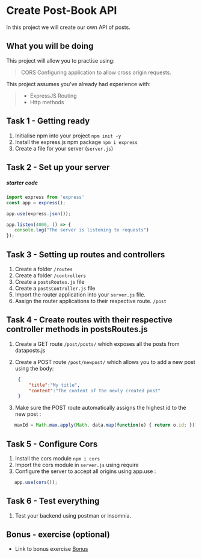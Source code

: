 # Create Post-Book API 

In this project we will create our own API of posts. 

## What you will be doing

This project will allow you to practise using:

> CORS 
> Configuring application to allow cross origin requests. 


This project assumes you've already had experience with:

> - ExpressJS Routing
> - Http methods


## Task 1 - Getting ready

1. Initialise npm into your project
   `npm init -y`
2. Install the express.js npm package
   `npm i express`
3. Create a file for your server (`server.js`)


## Task 2 - Set up your server

##### starter code
```javascript
import express from 'express'
const app = express();

app.use(express.json());

app.listen(4000, () => {
   console.log("The server is listening to requests") 
});
```

## Task 3 - Setting up routes and controllers

  1. Create a folder `/routes`
  2. Create a folder `/controllers`
  3. Create a `postsRoutes.js` file 
  4. Create a `postsController.js`  file
  5. Import the router application into your `server.js` file.
  6. Assign the router applications to their respective route. `/post`


## Task 4 - Create routes with their respective controller methods in postsRoutes.js
  1. Create a GET route `/post/posts/` which exposes all the posts from dataposts.js

  2. Create a POST route `/post/newpost/` which allows you to add a new post using the body: 
     ```json
      {
          "title":"My title",
          "content":"The content of the newly created post"
      }
     ```


  3. Make sure the POST route automatically assigns the highest id to the new post :
   ```javascript
      maxId = Math.max.apply(Math, data.map(function(o) { return o.id; }));
   ```
   

## Task 5 - Configure Cors
 1. Install the cors module
    `npm i cors`
 2. Import the cors module in `server.js` using require
 3. Configure the server to accept all origins using app.use : 
   ```javascript
      app.use(cors());
   ````


## Task 6 - Test everything
 1. Test your backend using postman or insomnia. 


## Bonus - exercise (optional)
- Link to bonus exercise
  [Bonus](./BONUS.md) 










